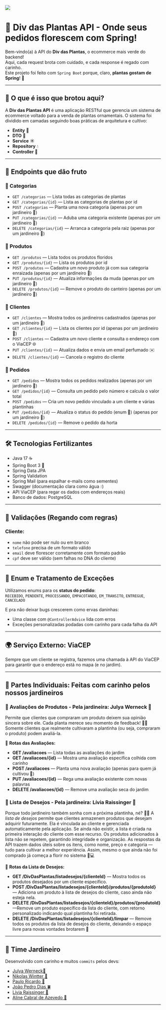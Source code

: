 <img src="https://github.com/user-attachments/assets/d7b57fc6-66c1-4b6b-a4ca-e4545a1d5dc0"> 

# 🌱 Div das Plantas API - Onde seus pedidos florescem com Spring!

Bem-vindo(a) à API do **Div das Plantas**, o ecommerce mais verde do backend!  
Aqui, cada request brota com cuidado, e cada response é regado com carinho.  
Este projeto foi feito com `Spring Boot` porque, claro, **plantas gostam de Spring**! 🌼

---

## 🚀 O que é isso que brotou aqui?

A **Div das Plantas API** é uma aplicação RESTful que gerencia um sistema de ecommerce voltado para a venda de plantas ornamentais. O sistema foi dividido em camadas seguindo boas práticas de arquitetura e cultivo:

- **Entity** 🌿  
- **DTO** 🌾  
- **Service** ☀️  
- **Repository** 💧  
- **Controller** 🌻  

---

## 🍃 Endpoints que dão fruto

### 🌸 Categorias
- `GET /categorias` — Lista todas as categorias de plantas
- `GET /categorias/{id}` — Lista as categorias de plantas por id
- `POST /categorias` — Planta uma nova categoria (apenas por um jardineiro 🌱) 
- `PUT /categorias/{id}` — Aduba uma categoria existente (apenas por um jardineiro 🌱)
- `DELETE /categorias/{id}` — Arranca a categoria pela raiz (apenas por um jardineiro 🌱)

### 🌼 Produtos
- `GET /produtos` — Lista todos os produtos floridos
- `GET /produtos/{id}` — Lista os produtos por id
- `POST /produtos` — Cadastra um novo produto já com sua categoria enraizada (apenas por um jardineiro 🌱)
- `PUT /produtos/{id}` — Atualiza informações da muda (apenas por um jardineiro 🌱)
- `DELETE /produtos/{id}` — Remove o produto do canteiro (apenas por um jardineiro 🌱)

### 🌿 Clientes
- `GET /clientes` — Mostra todos os jardineiros cadastrados (apenas por um jardineiro 🌱)
- `GET /clientes/{id}` — Lista os clientes por id (apenas por um jardineiro 🌱)
- `POST /clientes` — Cadastra um novo cliente e consulta o endereço com o ViaCEP 🌐
- `PUT /clientes/{id}` — Atualiza dados e envia um email perfumado ✉️
- `DELETE /clientes/{id}` — Cancela o registro do cliente

### 🌳 Pedidos
- `GET /pedidos` — Mostra todos os pedidos realizados (apenas por um jardineiro 🌱)
- `GET /pedidos/{id}` — Consulta um pedido pelo número e calcula o valor total
- `POST /pedidos` — Cria um novo pedido vinculado a um cliente e várias plantinhas
- `PUT /pedidos/{id}` — Atualiza o status do pedido (enum 🌈) (apenas por um jardineiro 🌱)
- `DELETE /pedidos/{id}` — Remove o pedido da horta

---

## 🛠️ Tecnologias Fertilizantes

- Java 17 ☕
- Spring Boot 3 🌸
- Spring Data JPA
- Spring Validation
- Spring Mail (para espalhar e-mails como sementes)
- Swagger (documentação clara como água 💧)
- API ViaCEP (para regar os dados com endereços reais)
- Banco de dados: PostgreSQL

---

## 🧪 Validações (Regando com regras)

### Cliente:
- `nome` não pode ser nulo ou em branco
- `telefone` precisa de um formato válido
- `email` deve florescer corretamente com formato padrão
- `cpf` deve ser válido (sem falhas no DNA do cliente)

---

## 🧾 Enum e Tratamento de Exceções

Utilizamos enums para os **status do pedido**:  
`RECEBIDO`, `PENDENTE`, `PROCESSANDO`, `EMPACOTANDO`, `EM_TRANSITO`, `ENTREGUE`, `CANCELADO`

E pra não deixar bugs crescerem como ervas daninhas:
- Uma classe com `@ControllerAdvice` lida com erros
- Exceções personalizadas podadas com carinho para cada falha da API

---

## 🌍 Serviço Externo: ViaCEP

Sempre que um cliente se registra, fazemos uma chamada à API do ViaCEP para garantir que o endereço está no mapa (e no jardim).

---

## 💐 Partes Individuais: Feitas com carinho pelos nossos jardineiros

### 🌼 Avaliações de Produtos - Pela jardineira: Julya Werneck 🌷
Permite que clientes que compraram um produto deixem sua opinião sincera sobre ele. Cada planta merece seu momento de feedback! 🌿✨  
Somente clientes que realmente cultivaram a plantinha (ou seja, compraram o produto) podem avaliá-la.

🌟 **Rotas das Avaliações:**

- **GET /avaliacoes** — Lista todas as avaliações do jardim  
- **GET /avaliacoes/{id}** — Mostra uma avaliação específica colhida com carinho  
- **POST /avaliacoes** — Planta uma nova avaliação (apenas para quem já cultivou 🌱)  
- **PUT /avaliacoes/{id}** — Rega uma avaliação existente com novas palavras  
- **DELETE /avaliacoes/{id}** — Remove uma avaliação seca do jardim

### 💌 Lista de Desejos - Pela jardineira: Lívia Raissinger 🌻
Porque todo jardineiro também sonha com a próxima plantinha, né? 🌱✨
A *lista de desejos* permite que clientes armazenem produtos que desejam adquirir futuramente. Ela é vinculada ao cliente e gerenciada automaticamente pela aplicação. Se ainda não existir, a lista é criada na primeira interação do cliente com esse recurso.
Os produtos adicionados à lista não se repetem, garantindo integridade e organização. As respostas da API trazem dados úteis sobre os itens, como nome, preço e categoria — tudo para cultivar a melhor experiência.
Assim, mesmo o que ainda não foi comprado já começa a florir no sistema 🌸💻


🌟 **Rotas da Lista de Desejos:**

- **GET /DivDasPlantas/listadesejos/{clienteId}** — Mostra todos os produtos desejados por um cliente específico.
- **POST /DivDasPlantas/listadesejos/{clienteId}/produtos/{produtoId}** — Adiciona um produto à lista de desejos do cliente, caso ainda não esteja nela.
- **DELETE /DivDasPlantas/listadesejos/{clienteId}/produtos/{produtoId}** —Remove um produto específico da lista do cliente, com retorno personalizado indicando qual plantinha foi retirada.
- **DELETE /DivDasPlantas/listadesejos/{clienteId}/limpar** — Remove todos os produtos da lista de desejos do cliente, deixando o espaço livre para novas vontades brotarem 🌾
  
---
## 💚 Time Jardineiro

Desenvolvido com carinho e muitos `commits` pelos devs:

- [Julya Werneck🌷](https://www.linkedin.com/in/julya-werneck-b166892bb/)  
- [Nikolas Wintter 🌹](https://www.linkedin.com/in/nikolas-wintter-2608a8317/)
- [Paulo Ricardo 🌾](https://www.linkedin.com/in/paulorccardoso/)
- [João Pedro Dias 🍀](https://www.linkedin.com/in/joão-pedro-dias-rodrigues-27b6801b8)
- [Lívia Raissinger 🌻](https://www.linkedin.com/in/liviaraissinger/)
- [Aline Cabral de Azevedo 🌼](https://www.linkedin.com/in/alinemielli/)

---
